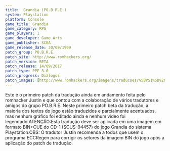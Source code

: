 ```yaml
---
title:  Grandia (PO.B.R.E.)
system: Playstation
platform: Console
game_title: Grandia
game_category: RPG
game_players: 1
game_developer: Game Arts
game_publisher: SCEA
game_release_date: 30/09/1999
patch_group: PO.B.R.E.
patch_site: http://www.romhackers.org/
patch_version: BETA
patch_release: 14/09/2017
patch_type: PPF 3.0
patch_progress: Diálogos
patch_images: [http://www.romhackers.org/imagens/traducoes/%5BPS1%5D%20Grandia%20-%20Justin%20-%201.jpg,http://www.romhackers.org/imagens/traducoes/%5BPS1%5D%20Grandia%20-%20Justin%20-%202.jpg,http://www.romhackers.org/imagens/traducoes/%5BPS1%5D%20Grandia%20-%20Justin%20-%203.jpg]
---
```

Este é o primeiro patch da tradução ainda em andamento feita pelo romhacker Justin e que contou com a colaboração de vários tradutores e amigos do grupo PO.B.R.E. Neste primeiro patch beta da tradução, a maioria dos textos do jogo estão traduzidos e parcialmente acentuados, mas nenhum gráfico foi editado ainda e nenhum vídeo foi legendado.ATENÇÃO:Esta tradução deve ser aplicada em uma imagem em formato BIN+CUE do CD-1 (SCUS-94457) do jogo Grandia do sistema Playstation.OBS: O tradutor Justin recomenda a todos que usem o programa ECCRegen para corrigir os setores da imagem BIN do jogo após a aplicação do patch de tradução.
